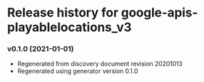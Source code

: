 # Release history for google-apis-playablelocations_v3

### v0.1.0 (2021-01-01)

* Regenerated from discovery document revision 20201013
* Regenerated using generator version 0.1.0

